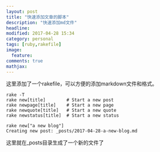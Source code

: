 ```yaml
---
layout: post
title: "快速添加文章的脚本"
description: "快速添加md文件"
headline:
modified: 2017-04-28 15:34
category: personal
tags: [ruby,rakefile]
image:
  feature:
comments: true
mathjax:
---
```

这里添加了一个rakefile，可以方便的添加markdown文件和格式。
```
rake -T
rake new[title]        # Start a new post
rake newpage[title]    # Start a new page
rake newquote[title]   # Start a new quote
rake newstatus[title]  # Start a new status
```

```
rake new["a new blog"]
Creating new post: _posts/2017-04-28-a-new-blog.md

```
这里就在_posts目录生成了一个新的文件了
